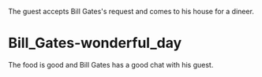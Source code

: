 The guest accepts Bill Gates's request and comes to his house for a dineer. 

# Bill_Gates-wonderful_day
The food is good and Bill Gates has a good chat with his guest.
